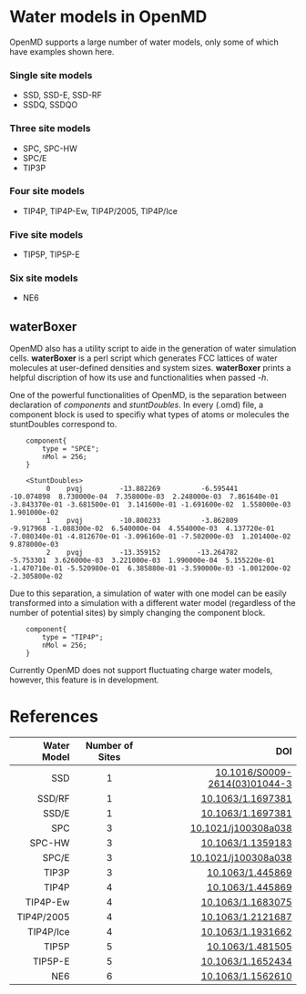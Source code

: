 # Water models in OpenMD

OpenMD supports a large number of water models, only some of which
have examples shown here.

### Single site models
+ SSD, SSD-E, SSD-RF
+ SSDQ, SSDQO

### Three site models
+ SPC, SPC-HW
+ SPC/E
+ TIP3P

### Four site models
+ TIP4P, TIP4P-Ew, TIP4P/2005, TIP4P/Ice

### Five site models
+ TIP5P, TIP5P-E

### Six site models
+ NE6

## waterBoxer

OpenMD also has a utility script to aide in the generation of water
simulation cells. **waterBoxer** is a perl script which generates FCC
lattices of water molecules at user-defined densities and system
sizes. **waterBoxer** prints a helpful discription of how its use and
functionalities when passed *-h*.

One of the powerful functionalities of OpenMD, is the separation
between declaration of *components* and *stuntDoubles*. In every
(.omd) file, a component block is used to specifiy what types of atoms
or molecules the stuntDoubles correspond to.

```
	component{
		type = "SPCE";
		nMol = 256;
	}

```

```
    <StuntDoubles>
         0    pvqj         -13.882269          -6.595441         -10.074898  8.730000e-04  7.358000e-03  2.248000e-03  7.861640e-01 -3.843370e-01 -3.681500e-01  3.141600e-01 -1.691600e-02  1.558000e-03  1.901000e-02
         1    pvqj         -10.800233          -3.862809          -9.917968 -1.088300e-02  6.540000e-04  4.554000e-03  4.137720e-01 -7.080340e-01 -4.812670e-01 -3.096160e-01 -7.502000e-03  1.201400e-02  9.878000e-03
         2    pvqj         -13.359152         -13.264782          -5.753301  3.626000e-03  3.221000e-03  1.990000e-04  5.155220e-01 -1.470710e-01 -5.520980e-01  6.385880e-01 -3.590000e-03 -1.001200e-02 -2.305800e-02
 ```

Due to this separation, a simulation of water with one model can be
easily transformed into a simulation with a different water model
(regardless of the number of potential sites) by simply changing the
component block.

```
	component{
		type = "TIP4P";
		nMol = 256;
	}

```

Currently OpenMD does not support fluctuating charge water models,
however, this feature is in development.


# References

| Water Model| Number of Sites | DOI  |
| ---------:|:-------------:|----:|
| SSD       | 1             |[10.1016/S0009-2614(03)01044-3](https://doi.org/10.1016/S0009-2614(03)01044-3) |
| SSD/RF    | 1             |[10.1063/1.1697381](https://doi.org/10.1063/1.1697381) |
| SSD/E     | 1             |[10.1063/1.1697381](https://doi.org/10.1063/1.1697381) |
| SPC       | 3 |[10.1021/j100308a038](https://doi.org/10.1021/j100308a038) |
| SPC-HW    | 3  |[10.1063/1.1359183](https://doi.org/10.1063/1.1359183) |
| SPC/E     | 3  |[10.1021/j100308a038](https://doi.org/10.1021/j100308a038) |
| TIP3P     | 3  |[10.1063/1.445869](https://doi.org/10.1063/1.445869) |
| TIP4P     | 4  |[10.1063/1.445869](https://doi.org/10.1063/1.445869) |
| TIP4P-Ew  | 4  |[10.1063/1.1683075](https://doi.org/10.1063/1.1683075) |
| TIP4P/2005 | 4  |[10.1063/1.2121687](https://doi.org/10.1063/1.2121687) |
| TIP4P/Ice | 4  |[10.1063/1.1931662](https://doi.org/10.1063/1.1931662) |
| TIP5P     | 5  |[10.1063/1.481505](https://doi.org/10.1063/1.481505) |
| TIP5P-E   | 5   |[10.1063/1.1652434](https://doi.org/10.1063/1.1652434) |
| NE6       | 6 |[10.1063/1.1562610](https://doi.org/10.1063/1.1562610) |
